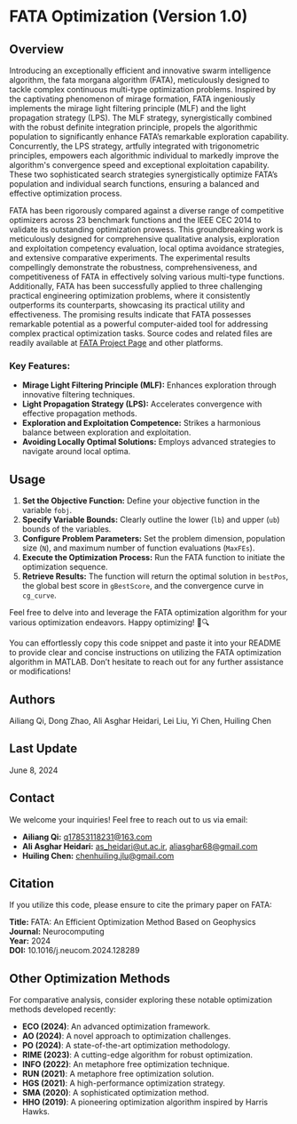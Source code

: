 # FATA Optimization (Version 1.0)

## Overview
Introducing an exceptionally efficient and innovative swarm intelligence algorithm, the fata morgana algorithm (FATA), meticulously designed to tackle complex continuous multi-type optimization problems. Inspired by the captivating phenomenon of mirage formation, FATA ingeniously implements the mirage light filtering principle (MLF) and the light propagation strategy (LPS). The MLF strategy, synergistically combined with the robust definite integration principle, propels the algorithmic population to significantly enhance FATA’s remarkable exploration capability. Concurrently, the LPS strategy, artfully integrated with trigonometric principles, empowers each algorithmic individual to markedly improve the algorithm's convergence speed and exceptional exploitation capability. These two sophisticated search strategies synergistically optimize FATA’s population and individual search functions, ensuring a balanced and effective optimization process.

FATA has been rigorously compared against a diverse range of competitive optimizers across 23 benchmark functions and the IEEE CEC 2014 to validate its outstanding optimization prowess. This groundbreaking work is meticulously designed for comprehensive qualitative analysis, exploration and exploitation competency evaluation, local optima avoidance strategies, and extensive comparative experiments. The experimental results compellingly demonstrate the robustness, comprehensiveness, and competitiveness of FATA in effectively solving various multi-type functions. Additionally, FATA has been successfully applied to three challenging practical engineering optimization problems, where it consistently outperforms its counterparts, showcasing its practical utility and effectiveness. The promising results indicate that FATA possesses remarkable potential as a powerful computer-aided tool for addressing complex practical optimization tasks. Source codes and related files are readily available at [FATA Project Page](https://aliasgharheidari.com/FATA.html) and other platforms.

### Key Features:
- **Mirage Light Filtering Principle (MLF):** Enhances exploration through innovative filtering techniques.
- **Light Propagation Strategy (LPS):** Accelerates convergence with effective propagation methods.
- **Exploration and Exploitation Competence:** Strikes a harmonious balance between exploration and exploitation.
- **Avoiding Locally Optimal Solutions:** Employs advanced strategies to navigate around local optima.

## Usage
1. **Set the Objective Function:** Define your objective function in the variable `fobj`.
2. **Specify Variable Bounds:** Clearly outline the lower (`lb`) and upper (`ub`) bounds of the variables.
3. **Configure Problem Parameters:** Set the problem dimension, population size (`N`), and maximum number of function evaluations (`MaxFEs`).
4. **Execute the Optimization Process:** Run the FATA function to initiate the optimization sequence.
5. **Retrieve Results:** The function will return the optimal solution in `bestPos`, the global best score in `gBestScore`, and the convergence curve in `cg_curve`.

Feel free to delve into and leverage the FATA optimization algorithm for your various optimization endeavors. Happy optimizing! 🚀🔍

You can effortlessly copy this code snippet and paste it into your README to provide clear and concise instructions on utilizing the FATA optimization algorithm in MATLAB. Don’t hesitate to reach out for any further assistance or modifications!

## Authors
Ailiang Qi, Dong Zhao, Ali Asghar Heidari, Lei Liu, Yi Chen, Huiling Chen

## Last Update
June 8, 2024

## Contact
We welcome your inquiries! Feel free to reach out to us via email:
- **Ailiang Qi:** q17853118231@163.com
- **Ali Asghar Heidari:** as_heidari@ut.ac.ir, aliasghar68@gmail.com
- **Huiling Chen:** chenhuiling.jlu@gmail.com

## Citation
If you utilize this code, please ensure to cite the primary paper on FATA:

**Title:** FATA: An Efficient Optimization Method Based on Geophysics  
**Journal:** Neurocomputing  
**Year:** 2024  
**DOI:** 10.1016/j.neucom.2024.128289

## Other Optimization Methods
For comparative analysis, consider exploring these notable optimization methods developed recently:

- **ECO (2024)**: An advanced optimization framework.
- **AO (2024)**: A novel approach to optimization challenges.
- **PO (2024)**: A state-of-the-art optimization methodology.
- **RIME (2023)**: A cutting-edge algorithm for robust optimization.
- **INFO (2022)**: An metaphore free optimization technique.
- **RUN (2021)**: A metaphore free optimization solution.
- **HGS (2021)**: A high-performance optimization strategy.
- **SMA (2020)**: A sophisticated optimization method.
- **HHO (2019)**: A pioneering optimization algorithm inspired by Harris Hawks.
